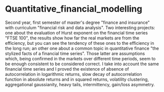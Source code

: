 # Quantitative_financial_modelling
 Second year, first semester of master's degree "finance and insurance" with curriculum "financial risk and data analysis". Two interesting projects: one about the evaluation of Hurst exponent on the financial time series "FTSE 100", the results show how far the real markets are from the efficiency, but you can see the tendency of these ones to the efficiency in the long run; an other one about a common topic in quantitative finance "the stylized facts of a financial time series". Those latter are assumptions which, being confirmed in the markets over different time periods, seem to be enough consistent to be considered correct. I take into account the same financial time series and I proved the existence of absence of autocorrelation in logarithmic returns, slow decay of autocorrelation function in absolute returns and in squared returns, volatility clustering, aggregational gaussianity, heavy tails, intermittency, gain/loss asymmetry.

